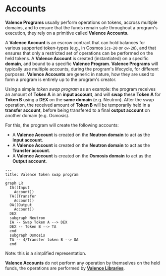 # Accounts

**Valence Programs** usually perform operations on tokens, accross multiple domains, and to ensure that the funds remain safe throughout a program's execution, they rely on a primitive called **Valence Accounts**.

A **Valence Account** is an escrow contract that can hold balances for various supported token-types (e.g., in Cosmos `ics-20` or `cw-20`), and that ensures that only a restricted set of operations can be performed on the held tokens.
A **Valence Account** is created (instantiated) on a specific **domain**, and bound to a specific **Valence Program**. **Valence Programs** will typically use multiple accounts, during the program's lifecycle, for different purposes. **Valence Accounts** are generic in nature, how they are used to form a program is entirely up to the program's creator.

Using a simple _token swap program_ as an example: the program receives an amount of **Token A** in an **input account**, and will **swap** these **Token A** for **Token B** using a **DEX** on the **same domain** (e.g. Neutron). After the swap operation, the received amount of **Token B** will be temporarily held in a **transfer account**, before being transfered to a final **output account** on another domain (e.g. Osmosis).

For this, the program will create the following accounts:
- A **Valence Account** is created on the **Neutron domain** to act as the **Input account**.
- A **Valence Account** is created on the **Neutron domain** to act as the **Transfer account**.
- A **Valence Account** is created on the **Osmosis domain** to act as the **Output account**.

```mermaid
---
title: Valence token swap program
---
graph LR
  IA((Input
    Account))
  TA((Transfer
    Account))
  OA((Output
	Account))
  DEX
  subgraph Neutron
  IA -- Swap Token A --> DEX
  DEX -- Token B --> TA
  end
  subgraph Osmosis
  TA -- 4/Transfer token B --> OA
  end
```
Note: this is a simplified representation.

**Valence Accounts** do not perform any operation by themselves on the held funds, the operations are performed by **[Valence Libraries](./libraries_and_functions.md)**.
